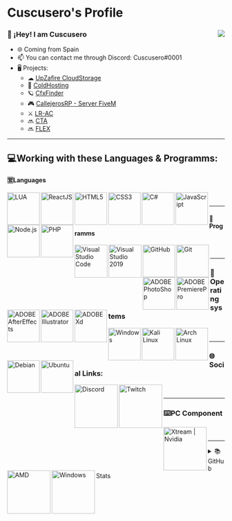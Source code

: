 # Cuscusero's Profile

### 👋 ¡Hey! I am Cuscusero <img align="right" src="https://spotify-github-profile.vercel.app/api/view?uid=fvohn2u0psifzwybar3f7jjfm&cover_image=true&theme=default&bar_color=39db33&bar_color_cover=false">

- 🌐 Coming from Spain
- 📫 You can contact me through Discord: Cuscusero#0001 
- 🖥️ Projects:
   - ☁ [UpZafire CloudStorage](https://upzafire.com)
   - 🥶 [ColdHosting](https://coldhosting.com)
   - 🪐 [CfxFinder](https://discord.gg/7RAA7hPKvJ)
   - 🎮 [CallejerosRP - Server FiveM](https://callejerosrp.com)
   - ⚔️ [LR-AC](https://discord.gg/Xf7MRPq2hd)
   - 🔜 [CTA](https://web.web)
   - 🔜 [FLEX](https://web.web)
---


## 💻Working with these Languages & Programms:
#### 🈺Languages
   <img align="left" alt="LUA" width="75px" src="https://img.shields.io/badge/-Lua-2C2D72?logo=lua&logoColor=white" />
   <img align="left" alt="ReactJS" width="75px" src="https://img.shields.io/badge/-ReactJs-61DAFB?logo=react&logoColor=white" />
   <img align="left" alt="HTML5" width="75px" src="https://img.shields.io/badge/-HTML5-E34F26?logo=html5&logoColor=white" />
   <img align="left" alt="CSS3" width="75px" src="https://img.shields.io/badge/-CSS3-1572B6?logo=CSS3&logoColor=white" />
   <img align="left" alt="C#" width="75px" src="https://img.shields.io/badge/-C%23-1572B6?logo=c-sharp&logoColor=white" />
   <img align="left" alt="JavaScript" width="75px" src="https://img.shields.io/badge/-JavaScript-F7DF1E?logo=JavaScript&logoColor=black" />
   <img align="left" alt="Node.js" width="75px" src="https://img.shields.io/badge/-node.js-43853D?logo=node.js&logoColor=black" />
   <img align="left" alt="PHP" width="75px" src="https://img.shields.io/badge/-php-6769C4?logo=php&logoColor=white" />
<br>

---

#### 🤖Programms
   <img align="left" alt="Visual Studio Code" width="76px" src="https://img.shields.io/badge/VSCode-0078D4?style=for-the-badge&logo=visual%20studio%20code&logoColor=white" />
   <img align="left" alt="Visual Studio 2019" width="76px" src="https://img.shields.io/badge/VSStudio2019-5C2D91?style=for-the-badge&logo=visual%20studio&logoColor=white" />
   <img align="left" alt="GitHub" width="75px" src="https://img.shields.io/badge/GitHub-100000?style=for-the-badge&logo=github&logoColor=white" />
   <img align="left" alt="Git" width="75px" src="https://img.shields.io/badge/Git-F05032?style=for-the-badge&logo=git&logoColor=white" />
   <img align="left" alt="ADOBE PhotoShop" width="75px" src="https://img.shields.io/badge/Adobe%20Photoshop-31A8FF?style=for-the-badge&logo=Adobe%20Photoshop&logoColor=black" />
   <img align="left" alt="ADOBE PremierePro" width="75px" src="https://img.shields.io/badge/Adobe%20Premiere%20Pro-0B01CF?style=for-the-badge&logo=Adobe%20Premiere-pro&logoColor=white" />
   <img align="left" alt="ADOBE AfterEffects" width="75px" src="https://img.shields.io/badge/Adobe%20After%20Effects-0B01CF?style=for-the-badge&logo=Adobe%20after-effects&logoColor=white" />
   <img align="left" alt="ADOBE Illustrator" width="75px" src="https://img.shields.io/badge/Adobe%20Illustrator-C6E11C?style=for-the-badge&logo=Adobe%20Illustrator&logoColor=black" />
   <img align="left" alt="ADOBE Xd" width="75px" src="https://img.shields.io/badge/Adobe%20xd-F0018A?style=for-the-badge&logo=Adobe%20xd&logoColor=white" />
<br>

---

### 📠Operating systems
   <img align="left" alt="Windows" width="75px" src="https://img.shields.io/badge/Windows-0078D6?style=for-the-badge&logo=windows&logoColor=white" />
   <img align="left" alt="Kali Linux" width="75px" src="https://img.shields.io/badge/Kali%20Linux-0064CE?style=for-the-badge&logo=kali-linux&logoColor=white" />
   <img align="left" alt="Arch Linux" width="75px" src="https://img.shields.io/badge/Arch%20Linux-2D2D2D?style=for-the-badge&logo=arch-linux&logoColor=blue" />
   <img align="left" alt="Debian" width="75px" src="https://img.shields.io/badge/Debian-3F3F3F?style=for-the-badge&logo=debian&logoColor=red" />
   <img align="left" alt="Ubuntu" width="75px" src="https://img.shields.io/badge/Ubuntu-FFFFFF?style=for-the-badge&logo=ubuntu&logoColor=red" />
<br>

---

### 🌐Social Links:
[<img align="left" alt="Discord" width="100px" src="https://img.shields.io/badge/Discord-7289DA?style=for-the-badge&logo=discord&logoColor=white" />][discord]
[<img align="left" alt="Twitch" width="100px" src="https://img.shields.io/badge/Twitch-6441a5?style=for-the-badge&logo=twitch&logoColor=white" />][twitch]
<br>

---

### ⌨️PC Component
   <img align="left" alt="Xtream | Nvidia" width="100px" src="https://img.shields.io/badge/NVIDIA-GTX-76B900?style=for-the-badge&logo=nvidia&logoColor=white" />
   <img align="left" alt="AMD" width="100px" src="https://img.shields.io/badge/RYZEN%205%201600-ff770f?style=for-the-badge&logo=amd&logoColor=white" />
   <img align="left" alt="Windows" width="100px" src="https://img.shields.io/badge/Windows-10-0078D6?style=for-the-badge&logo=windows&logoColor=white" />
<br>

---

<details>
  <summary>📚GitHub Stats</summary>
   
<div align="center">
  <img alt="Marks" src="https://github-readme-stats.vercel.app/api?username=cuscusero&show_icons=true&theme=gruvbox&hide_border=true" />
  <img alt="Marks" src="https://github-readme-streak-stats.herokuapp.com/?user=cuscusero&theme=gruvbox&hide_border=true" />
    <img alt="summary" src="https://github-profile-summary-cards.vercel.app/api/cards/profile-details?username=cuscusero&theme=vue" />
</div>
   

</details>

[discord]: https://discord.gg/callejerosrp
[twitch]: https://www.twitch.tv/cuscusero

